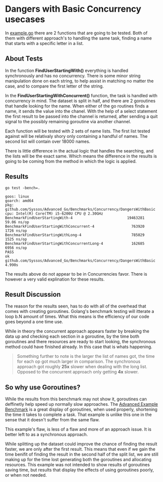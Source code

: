 # Dangers with Basic Concurrency usecases

In [example.go](https://github.com/Syssos/Learning_Go/blob/main/0x11_Concurrency/Benchmarks/Concurrency/DangersWithBasic/example.go) there are 2 functions that are going to be tested. Both of them with different approach's to handling the same task, finding a name that starts with a specific letter in a list.

## About Tests

In the function <b>FindUserStartingWith()</b> everything is handled synchronously and has no concurrency. There is some minor string manipulation done on each string, to help assist in matching no matter the case, and to compare the first letter of the string. 

In the <b>FindUserStartingWithConcurrent()</b> function, the task is handled with concurrency in mind. The dataset is split in half, and there are 2 goroutines that handle looking for the name. When either of the go routines finds a name, it sends the value into the chanel. With the help of a select statement the first result to be passed into the channel is returned, after sending a quit signal to the possibly remaining goroutine via another channel.

Each function will be tested with 2 sets of name lists. The first list tested against will be relativaly shory only containing a handful of names. The second list will contain over 18000 names.

There is little difference in the actual logic that handles the searching, and the lists will be the exact same. Which means the difference in the results is going to be coming from the method in which the logic is applied.

## Results

```
go test -bench=.
```

```
goos: linux
goarch: amd64
pkg: github.com/Syssos/Advanced_Go/Benchmarks/Concurrency/DangersWithBasic
cpu: Intel(R) Core(TM) i5-6200U CPU @ 2.30GHz
BenchmarkFindUserStartingWith-4                         19463281                59.06 ns/op
BenchmarkFindUserStartingWithConcurrent-4                 763920              1726 ns/op
BenchmarkFindUserStartingWithLong-4                       785029              1525 ns/op
BenchmarkFindUserStartingWithConcurrentLong-4             162685              6956 ns/op
PASS
ok      github.com/Syssos/Advanced_Go/Benchmarks/Concurrency/DangersWithBasic   4.990s

```

The results above do not appear to be in Concurrencies favor. There is however a very valid explination for these results.

## Result Discussion

The reason for the results seen, has to do with all of the overhead that comes with creating goroutines. Golang's benchmark testing will itterate a loop b.N amount of times. What this means is the efficiency of our code goes beyond a one time use.

While in theory the concurrent approach appears faster by breaking the data up and checking each section in a goroutine, by the time both goroutines and there resources are ready to start looking, the synchronous method could have finished already. In this case that is whats happening.

> Something further to note is the larger the list of names got, the time for each op got much larger in comparison. The synchronous approach got roughly <b>25x</b> slower when dealing with the long list. Opposed to the concurrent approach only getting <b>4x</b> slower.

## So why use Goroutines?

While the results from this benchmark may not show it, goroutines can deffinetly help speed up normally slow approaches. The [Advanced Example Benchmark](https://github.com/Syssos/Learning_Go/tree/main/0x11_Concurrency/Benchmarks/Concurrency/AdvancedExampleBenchmark) is a great display of goroutines, when used properly, shortening the time it takes to complete a task. That example is unlike this one in the sense that it doesn't suffer from the same flaw.

This example's flaw, is less of a flaw and more of an approach issue. It is better left to as a synchronous approach.

While splitting up the dataset could improve the chance of finding the result faster, we are only after the first result. This means that even if we gain the time benifit of finding the result in the second half of the split list, we are still making up for the time lost generating both the goroutines and allocating resources. This example was not intended to show results of goroutines saving time, but results that display the effects of using goroutines poorly, or when not needed.


